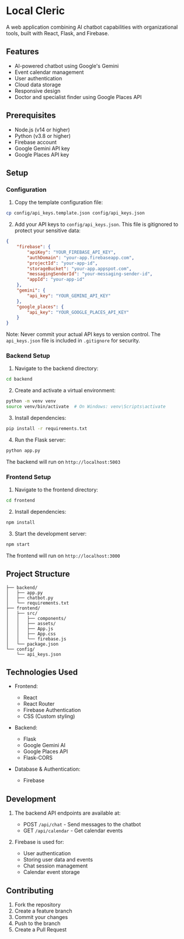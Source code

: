 # Local Cleric

A web application combining AI chatbot capabilities with organizational tools, built with React, Flask, and Firebase.

## Features

- AI-powered chatbot using Google's Gemini
- Event calendar management
- User authentication
- Cloud data storage
- Responsive design
- Doctor and specialist finder using Google Places API

## Prerequisites

- Node.js (v14 or higher)
- Python (v3.8 or higher)
- Firebase account
- Google Gemini API key
- Google Places API key

## Setup

### Configuration

1. Copy the template configuration file:
```bash
cp config/api_keys.template.json config/api_keys.json
```

2. Add your API keys to `config/api_keys.json`. This file is gitignored to protect your sensitive data:
```json
{
    "firebase": {
        "apiKey": "YOUR_FIREBASE_API_KEY",
        "authDomain": "your-app.firebaseapp.com",
        "projectId": "your-app-id",
        "storageBucket": "your-app.appspot.com",
        "messagingSenderId": "your-messaging-sender-id",
        "appId": "your-app-id"
    },
    "gemini": {
        "api_key": "YOUR_GEMINI_API_KEY"
    },
    "google_places": {
        "api_key": "YOUR_GOOGLE_PLACES_API_KEY"
    }
}
```

Note: Never commit your actual API keys to version control. The `api_keys.json` file is included in `.gitignore` for security.

### Backend Setup

1. Navigate to the backend directory:
```bash
cd backend
```

2. Create and activate a virtual environment:
```bash
python -m venv venv
source venv/bin/activate  # On Windows: venv\Scripts\activate
```

3. Install dependencies:
```bash
pip install -r requirements.txt
```

4. Run the Flask server:
```bash
python app.py
```

The backend will run on `http://localhost:5003`

### Frontend Setup

1. Navigate to the frontend directory:
```bash
cd frontend
```

2. Install dependencies:
```bash
npm install
```

3. Start the development server:
```bash
npm start
```

The frontend will run on `http://localhost:3000`

## Project Structure

```
├── backend/
│   ├── app.py
│   ├── chatbot.py
│   └── requirements.txt
├── frontend/
│   ├── src/
│   │   ├── components/
│   │   ├── assets/
│   │   ├── App.js
│   │   ├── App.css
│   │   └── firebase.js
│   └── package.json
└── config/
    └── api_keys.json
```

## Technologies Used

- Frontend:
  - React
  - React Router
  - Firebase Authentication
  - CSS (Custom styling)

- Backend:
  - Flask
  - Google Gemini AI
  - Google Places API
  - Flask-CORS

- Database & Authentication:
  - Firebase

## Development

1. The backend API endpoints are available at:
   - POST `/api/chat` - Send messages to the chatbot
   - GET `/api/calendar` - Get calendar events

2. Firebase is used for:
   - User authentication
   - Storing user data and events
   - Chat session management
   - Calendar event storage

## Contributing

1. Fork the repository
2. Create a feature branch
3. Commit your changes
4. Push to the branch
5. Create a Pull Request